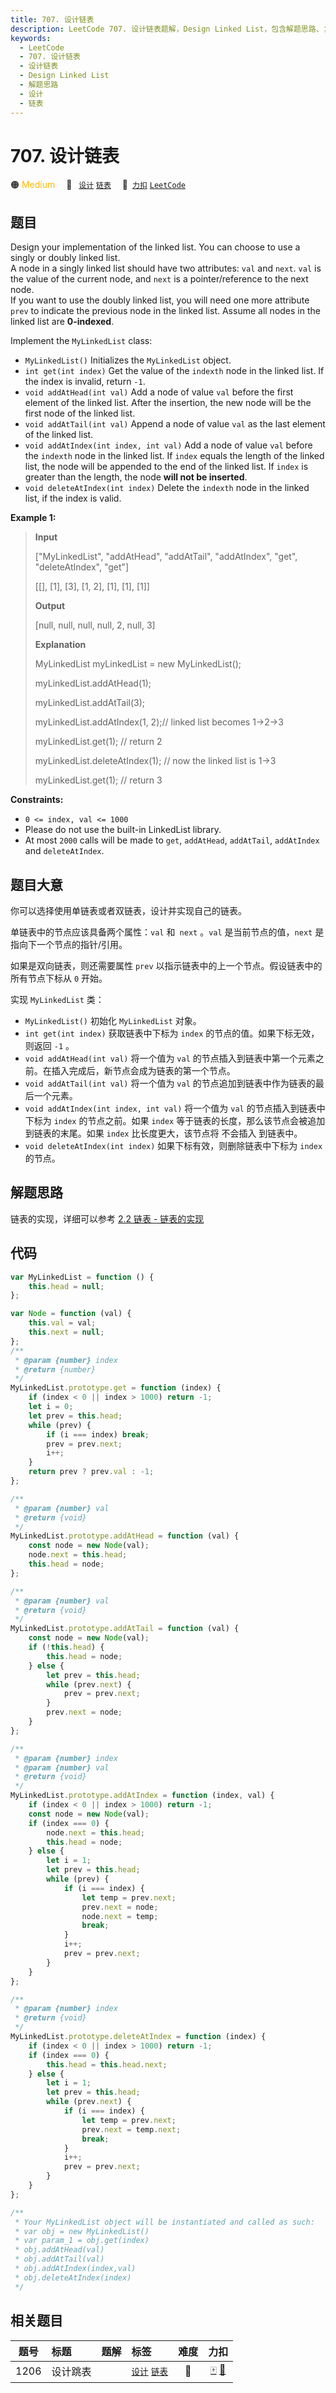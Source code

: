 ```yaml
---
title: 707. 设计链表
description: LeetCode 707. 设计链表题解，Design Linked List，包含解题思路、复杂度分析以及完整的 JavaScript 代码实现。
keywords:
  - LeetCode
  - 707. 设计链表
  - 设计链表
  - Design Linked List
  - 解题思路
  - 设计
  - 链表
---
```


# 707. 设计链表

🟠 <font color=#ffb800>Medium</font>&emsp; 🔖&ensp; [`设计`](/tag/design.md) [`链表`](/tag/linked-list.md)&emsp; 🔗&ensp;[`力扣`](https://leetcode.cn/problems/design-linked-list) [`LeetCode`](https://leetcode.com/problems/design-linked-list)

## 题目

Design your implementation of the linked list. You can choose to use a singly
or doubly linked list.  
A node in a singly linked list should have two attributes: `val` and `next`.
`val` is the value of the current node, and `next` is a pointer/reference to
the next node.  
If you want to use the doubly linked list, you will need one more attribute
`prev` to indicate the previous node in the linked list. Assume all nodes in
the linked list are **0-indexed**.

Implement the `MyLinkedList` class:

- `MyLinkedList()` Initializes the `MyLinkedList` object.
- `int get(int index)` Get the value of the `indexth` node in the linked list. If the index is invalid, return `-1`.
- `void addAtHead(int val)` Add a node of value `val` before the first element of the linked list. After the insertion, the new node will be the first node of the linked list.
- `void addAtTail(int val)` Append a node of value `val` as the last element of the linked list.
- `void addAtIndex(int index, int val)` Add a node of value `val` before the `indexth` node in the linked list. If `index` equals the length of the linked list, the node will be appended to the end of the linked list. If `index` is greater than the length, the node **will not be inserted**.
- `void deleteAtIndex(int index)` Delete the `indexth` node in the linked list, if the index is valid.

**Example 1:**

> **Input**
>
> ["MyLinkedList", "addAtHead", "addAtTail", "addAtIndex", "get", "deleteAtIndex", "get"]
>
> [[], [1], [3], [1, 2], [1], [1], [1]]
>
> **Output**
>
> [null, null, null, null, 2, null, 3]
>
> **Explanation**
>
> MyLinkedList myLinkedList = new MyLinkedList();
>
> myLinkedList.addAtHead(1);
>
> myLinkedList.addAtTail(3);
>
> myLinkedList.addAtIndex(1, 2);// linked list becomes 1->2->3
>
> myLinkedList.get(1); // return 2
>
> myLinkedList.deleteAtIndex(1); // now the linked list is 1->3
>
> myLinkedList.get(1); // return 3

**Constraints:**

- `0 <= index, val <= 1000`
- Please do not use the built-in LinkedList library.
- At most `2000` calls will be made to `get`, `addAtHead`, `addAtTail`, `addAtIndex` and `deleteAtIndex`.

## 题目大意

你可以选择使用单链表或者双链表，设计并实现自己的链表。

单链表中的节点应该具备两个属性：`val` 和` next` 。`val` 是当前节点的值，`next` 是指向下一个节点的指针/引用。

如果是双向链表，则还需要属性 `prev` 以指示链表中的上一个节点。假设链表中的所有节点下标从 `0` 开始。

实现 `MyLinkedList` 类：

- `MyLinkedList()` 初始化 `MyLinkedList` 对象。
- `int get(int index)` 获取链表中下标为 `index` 的节点的值。如果下标无效，则返回 `-1` 。
- `void addAtHead(int val)` 将一个值为 `val` 的节点插入到链表中第一个元素之前。在插入完成后，新节点会成为链表的第一个节点。
- `void addAtTail(int val)` 将一个值为 `val` 的节点追加到链表中作为链表的最后一个元素。
- `void addAtIndex(int index, int val)` 将一个值为 `val` 的节点插入到链表中下标为 `index` 的节点之前。如果 `index` 等于链表的长度，那么该节点会被追加到链表的末尾。如果 `index` 比长度更大，该节点将 不会插入 到链表中。
- `void deleteAtIndex(int index)` 如果下标有效，则删除链表中下标为 `index` 的节点。

## 解题思路

链表的实现，详细可以参考 [2.2 链表 - 链表的实现](https://wangfuyou.com/leetcode-js/book/linked_list.html#%E9%93%BE%E8%A1%A8%E7%9A%84%E5%AE%9E%E7%8E%B0)

## 代码

```javascript
var MyLinkedList = function () {
	this.head = null;
};

var Node = function (val) {
	this.val = val;
	this.next = null;
};
/**
 * @param {number} index
 * @return {number}
 */
MyLinkedList.prototype.get = function (index) {
	if (index < 0 || index > 1000) return -1;
	let i = 0;
	let prev = this.head;
	while (prev) {
		if (i === index) break;
		prev = prev.next;
		i++;
	}
	return prev ? prev.val : -1;
};

/**
 * @param {number} val
 * @return {void}
 */
MyLinkedList.prototype.addAtHead = function (val) {
	const node = new Node(val);
	node.next = this.head;
	this.head = node;
};

/**
 * @param {number} val
 * @return {void}
 */
MyLinkedList.prototype.addAtTail = function (val) {
	const node = new Node(val);
	if (!this.head) {
		this.head = node;
	} else {
		let prev = this.head;
		while (prev.next) {
			prev = prev.next;
		}
		prev.next = node;
	}
};

/**
 * @param {number} index
 * @param {number} val
 * @return {void}
 */
MyLinkedList.prototype.addAtIndex = function (index, val) {
	if (index < 0 || index > 1000) return -1;
	const node = new Node(val);
	if (index === 0) {
		node.next = this.head;
		this.head = node;
	} else {
		let i = 1;
		let prev = this.head;
		while (prev) {
			if (i === index) {
				let temp = prev.next;
				prev.next = node;
				node.next = temp;
				break;
			}
			i++;
			prev = prev.next;
		}
	}
};

/**
 * @param {number} index
 * @return {void}
 */
MyLinkedList.prototype.deleteAtIndex = function (index) {
	if (index < 0 || index > 1000) return -1;
	if (index === 0) {
		this.head = this.head.next;
	} else {
		let i = 1;
		let prev = this.head;
		while (prev.next) {
			if (i === index) {
				let temp = prev.next;
				prev.next = temp.next;
				break;
			}
			i++;
			prev = prev.next;
		}
	}
};

/**
 * Your MyLinkedList object will be instantiated and called as such:
 * var obj = new MyLinkedList()
 * var param_1 = obj.get(index)
 * obj.addAtHead(val)
 * obj.addAtTail(val)
 * obj.addAtIndex(index,val)
 * obj.deleteAtIndex(index)
 */
```

## 相关题目

<!-- prettier-ignore -->
| 题号 | 标题 | 题解 | 标签 | 难度 | 力扣 |
| :------: | :------ | :------: | :------ | :------: | :------: |
| 1206 | 设计跳表 |  |  [`设计`](/tag/design.md) [`链表`](/tag/linked-list.md) | 🔴 | [🀄️](https://leetcode.cn/problems/design-skiplist) [🔗](https://leetcode.com/problems/design-skiplist) |
